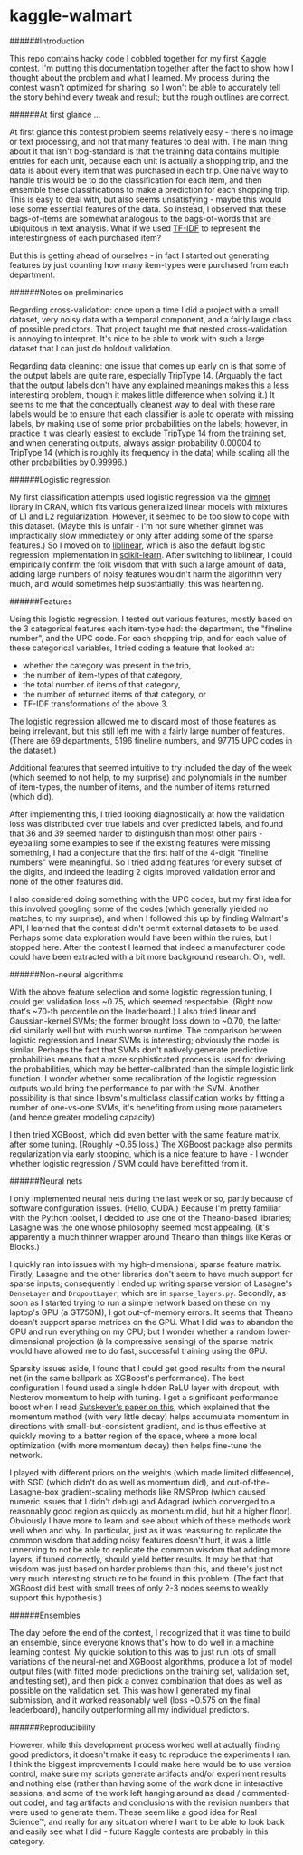 # kaggle-walmart

######Introduction

This repo contains hacky code I cobbled together for my first [Kaggle contest](https://www.kaggle.com/c/walmart-recruiting-trip-type-classification). I'm putting this documentation together after the fact to show how I thought about the problem and what I learned. My process during the contest wasn't optimized for sharing, so I won't be able to accurately tell the story behind every tweak and result; but the rough outlines are correct.

[//]: # (Again: All code here is hacky contest code, not cleaned up for maintenance or teamwork. It's not intended to be representative of non-throwaway code that I write. :)

######At first glance ...

At first glance this contest problem seems relatively easy - there's no image or text processing, and not that many features to deal with. The main thing about it that isn't bog-standard is that the training data contains multiple entries for each unit, because each unit is actually a shopping trip, and the data is about every item that was purchased in each trip. One naïve way to handle this would be to do the classification for each item, and then ensemble these classifications to make a prediction for each shopping trip. This is easy to deal with, but also seems unsatisfying - maybe this would lose some essential features of the data. So instead, I observed that these bags-of-items are somewhat analogous to the bags-of-words that are ubiquitous in text analysis. What if we used [TF-IDF](https://en.wikipedia.org/wiki/Tf%E2%80%93idf) to represent the interestingness of each purchased item?

But this is getting ahead of ourselves - in fact I started out generating features by just counting how many item-types were purchased from each department.

######Notes on preliminaries

Regarding cross-validation: once upon a time I did a project with a small dataset, very noisy data with a temporal component, and a fairly large class of possible predictors. That project taught me that nested cross-validation is annoying to interpret. It's nice to be able to work with such a large dataset that I can just do holdout validation.

Regarding data cleaning: one issue that comes up early on is that some of the output labels are quite rare, especially TripType 14. (Arguably the fact that the output labels don't have any explained meanings makes this a less interesting problem, though it makes little difference when solving it.) It seems to me that the conceptually cleanest way to deal with these rare labels would be to ensure that each classifier is able to operate with missing labels, by making use of some prior probabilities on the labels; however, in practice it was clearly easiest to exclude TripType 14 from the training set, and when generating outputs, always assign probability 0.00004 to TripType 14 (which is roughly its frequency in the data) while scaling all the other probabilities by 0.99996.)

######Logistic regression

My first classification attempts used logistic regression via the [glmnet](https://cran.r-project.org/web/packages/glmnet/index.html) library in CRAN, which fits various generalized linear models with mixtures of L1 and L2 regularization. However, it seemed to be too slow to cope with this dataset. (Maybe this is unfair - I'm not sure whether glmnet was impractically slow immediately or only after adding some of the sparse features.) So I moved on to [liblinear](http://www.csie.ntu.edu.tw/~cjlin/liblinear/), which is also the default logistic regression implementation in [scikit-learn](http://scikit-learn.org/stable/modules/generated/sklearn.linear_model.LogisticRegression.html). After switching to liblinear, I could empirically confirm the folk wisdom that with such a large amount of data, adding large numbers of noisy features wouldn't harm the algorithm very much, and would sometimes help substantially; this was heartening.

######Features

Using this logistic regression, I tested out various features, mostly based on the 3 categorical features each item-type had: the department, the "fineline number", and the UPC code. For each shopping trip, and for each value of these categorical variables, I tried coding a feature that looked at:
* whether the category was present in the trip,
* the number of item-types of that category,
* the total number of items of that category,
* the number of returned items of that category, or
* TF-IDF transformations of the above 3.

The logistic regression allowed me to discard most of those features as being irrelevant, but this still left me with a fairly large number of features. (There are 69 departments, 5196 fineline numbers, and 97715 UPC codes in the dataset.)

Additional features that seemed intuitive to try included the day of the week (which seemed to not help, to my surprise) and polynomials in the number of item-types, the number of items, and the number of items returned (which did).

After implementing this, I tried looking diagnostically at how the validation loss was distributed over true labels and over predicted labels, and found that 36 and 39 seemed harder to distinguish than most other pairs - eyeballing some examples to see if the existing features were missing something, I had a conjecture that the first half of the 4-digit "fineline numbers" were meaningful. So I tried adding features for every subset of the digits, and indeed the leading 2 digits improved validation error and none of the other features did.

I also considered doing something with the UPC codes, but my first idea for this involved googling some of the codes (which generally yielded no matches, to my surprise), and when I followed this up by finding Walmart's API, I learned that the contest didn't permit external datasets to be used. Perhaps some data exploration would have been within the rules, but I stopped here. After the contest I learned that indeed a manufacturer code could have been extracted with a bit more background research. Oh, well.

######Non-neural algorithms

With the above feature selection and some logistic regression tuning, I could get validation loss ~0.75, which seemed respectable. (Right now that's ~70-th percentile on the leaderboard.) I also tried linear and Gaussian-kernel SVMs; the former brought loss down to ~0.70, the latter did similarly well but with much worse runtime. The comparison between logistic regression and linear SVMs is interesting; obviously the model is similar. Perhaps the fact that SVMs don't natively generate predictive probabilities means that a more sophisticated process is used for deriving the probabilities, which may be better-calibrated than the simple logistic link function. I wonder whether some recalibration of the logistic regression outputs would bring the performance to par with the SVM. Another possibility is that since libsvm's multiclass classification works by fitting a number of one-vs-one SVMs, it's benefiting from using more parameters (and hence greater modeling capacity).

I then tried XGBoost, which did even better with the same feature matrix, after some tuning. (Roughly ~0.65 loss.) The XGBoost package also permits regularization via early stopping, which is a nice feature to have - I wonder whether logistic regression / SVM could have benefitted from it.

######Neural nets

I only implemented neural nets during the last week or so, partly because of software configuration issues. (Hello, CUDA.) Because I'm pretty familiar with the Python toolset, I decided to use one of the Theano-based libraries; Lasagne was the one whose philosophy seemed most appealing. (It's apparently a much thinner wrapper around Theano than things like Keras or Blocks.)

I quickly ran into issues with my high-dimensional, sparse feature matrix. Firstly, Lasagne and the other libraries don't seem to have much support for sparse inputs; consequently I ended up writing sparse version of Lasagne's `DenseLayer` and `DropoutLayer`, which are in `sparse_layers.py`. Secondly, as soon as I started trying to run a simple network based on these on my laptop's GPU (a GT750M), I got out-of-memory errors. It seems that Theano doesn't support sparse matrices on the GPU. What I did was to abandon the GPU and run everything on my CPU; but I wonder whether a random lower-dimensional projection (à la compressive sensing) of the sparse matrix would have allowed me to do fast, successful training using the GPU.

Sparsity issues aside, I found that I could get good results from the neural net (in the same ballpark as XGBoost's performance). The best configuration I found used a single hidden ReLU layer with dropout, with Nesterov momentum to help with tuning. I got a significant performance boost when I read [Sutskever's paper on this](http://jmlr.org/proceedings/papers/v28/sutskever13.html), which explained that the momentum method (with very little decay) helps accumulate momentum in directions with small-but-consistent gradient, and is thus effective at quickly moving to a better region of the space, where a more local optimization (with more momentum decay) then helps fine-tune the network.

I played with different priors on the weights (which made limited difference), with SGD (which didn't do as well as momentum did), and out-of-the-Lasagne-box gradient-scaling methods like RMSProp (which caused numeric issues that I didn't debug) and Adagrad (which converged to a reasonably good region as quickly as momentum did, but hit a higher floor). Obviously I have more to learn and see about which of these methods work well when and why. In particular, just as it was reassuring to replicate the common wisdom that adding noisy features doesn't hurt, it was a little unnerving to not be able to replicate the common wisdom that adding more layers, if tuned correctly, should yield better results. It may be that that wisdom was just based on harder problems than this, and there's just not very much interesting structure to be found in this problem. (The fact that XGBoost did best with small trees of only 2-3 nodes seems to weakly support this hypothesis.)

######Ensembles

The day before the end of the contest, I recognized that it was time to build an ensemble, since everyone knows that's how to do well in a machine learning contest. My quickie solution to this was to just run lots of small variations of the neural-net and XGBoost algorithms, produce a lot of model output files (with fitted model predictions on the training set, validation set, and testing set), and then pick a convex combination that does as well as possible on the validation set. This was how I generated my final submission, and it worked reasonably well (loss ~0.575 on the final leaderboard), handily outperforming all my individual predictors.

######Reproducibility

However, while this development process worked well at actually finding good predictors, it doesn't make it easy to reproduce the experiments I ran. I think the biggest improvements I could make here would be to use version control, make sure my scripts generate artifacts and/or experiment results and nothing else (rather than having some of the work done in interactive sessions, and some of the work left hanging around as dead / commented-out code), and tag artifacts and conclusions with the revision numbers that were used to generate them. These seem like a good idea for Real Science™, and really for any situation where I want to be able to look back and easily see what I did - future Kaggle contests are probably in this category.